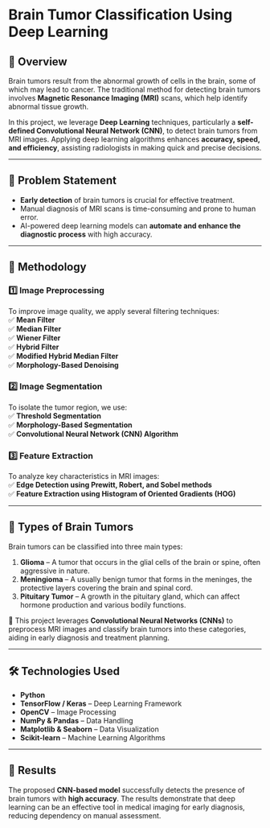 # Brain Tumor Classification Using Deep Learning

## 📌 Overview  
Brain tumors result from the abnormal growth of cells in the brain, some of which may lead to cancer. The traditional method for detecting brain tumors involves **Magnetic Resonance Imaging (MRI)** scans, which help identify abnormal tissue growth.  

In this project, we leverage **Deep Learning** techniques, particularly a **self-defined Convolutional Neural Network (CNN)**, to detect brain tumors from MRI images. Applying deep learning algorithms enhances **accuracy, speed, and efficiency**, assisting radiologists in making quick and precise decisions.  

---

## 🏥 Problem Statement  
- **Early detection** of brain tumors is crucial for effective treatment.  
- Manual diagnosis of MRI scans is time-consuming and prone to human error.  
- AI-powered deep learning models can **automate and enhance the diagnostic process** with high accuracy.  

---

## 🔬 Methodology  

### 1️⃣ Image Preprocessing  
To improve image quality, we apply several filtering techniques:  
✅ **Mean Filter**  
✅ **Median Filter**  
✅ **Wiener Filter**  
✅ **Hybrid Filter**  
✅ **Modified Hybrid Median Filter**  
✅ **Morphology-Based Denoising**  

### 2️⃣ Image Segmentation  
To isolate the tumor region, we use:  
✅ **Threshold Segmentation**  
✅ **Morphology-Based Segmentation**  
✅ **Convolutional Neural Network (CNN) Algorithm**  

### 3️⃣ Feature Extraction  
To analyze key characteristics in MRI images:  
✅ **Edge Detection using Prewitt, Robert, and Sobel methods**  
✅ **Feature Extraction using Histogram of Oriented Gradients (HOG)**  

---

## 🧠 Types of Brain Tumors  
Brain tumors can be classified into three main types:  

1. **Glioma** – A tumor that occurs in the glial cells of the brain or spine, often aggressive in nature.  
2. **Meningioma** – A usually benign tumor that forms in the meninges, the protective layers covering the brain and spinal cord.  
3. **Pituitary Tumor** – A growth in the pituitary gland, which can affect hormone production and various bodily functions.  

🚀 This project leverages **Convolutional Neural Networks (CNNs)** to preprocess MRI images and classify brain tumors into these categories, aiding in early diagnosis and treatment planning.  

---

## 🛠️ Technologies Used  
- **Python**  
- **TensorFlow / Keras** – Deep Learning Framework  
- **OpenCV** – Image Processing  
- **NumPy & Pandas** – Data Handling  
- **Matplotlib & Seaborn** – Data Visualization  
- **Scikit-learn** – Machine Learning Algorithms  

---

## 🎯 Results  
The proposed **CNN-based model** successfully detects the presence of brain tumors with **high accuracy**. The results demonstrate that deep learning can be an effective tool in medical imaging for early diagnosis, reducing dependency on manual assessment.  

